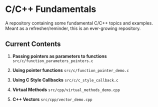 # C/C++ Fundamentals
A repository containing some fundamental C/C++ topics and examples. Meant as a refresher/reminder, this is an
ever-growing repository.

## Current Contents
1. **Passing pointers as parameters to functions**
`src/c/function_parameters_pointers.c`


2. **Using pointer functions**
   `src/c/function_pointer_demo.c`


3. **Using C Style Callbacks**
   `src/c/c_style_callback.c`


4. **Virtual Methods**
   `src/cpp/virtual_methods_demo.cpp`


5. **C++ Vectors**
   `src/cpp/vector_demo.cpp`